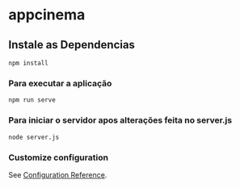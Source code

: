 # appcinema

## Instale as Dependencias 
```
npm install
```

### Para executar a aplicação
```
npm run serve
```

### Para iniciar o servidor apos alterações feita no server.js
```
node server.js
```

### Customize configuration
See [Configuration Reference](https://cli.vuejs.org/config/).
